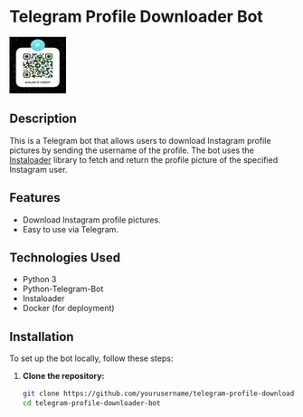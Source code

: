 # Telegram Profile Downloader Bot

<img src="qr.jpg" alt="QR Code" width="100" height="100"/>

## Description

This is a Telegram bot that allows users to download Instagram profile pictures by sending the username of the profile. The bot uses the [Instaloader](https://instaloader.github.io/) library to fetch and return the profile picture of the specified Instagram user.

## Features

- Download Instagram profile pictures.
- Easy to use via Telegram.

## Technologies Used

- Python 3
- Python-Telegram-Bot
- Instaloader
- Docker (for deployment)

## Installation

To set up the bot locally, follow these steps:

1. **Clone the repository:**

   ```bash
   git clone https://github.com/yourusername/telegram-profile-downloader-bot.git
   cd telegram-profile-downloader-bot
   ```
